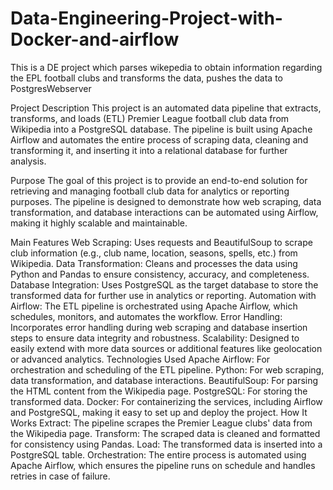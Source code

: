 # Data-Engineering-Project-with-Docker-and-airflow
This is a DE project which parses wikepedia to obtain information regarding the EPL football clubs and transforms the data, pushes the data to PostgresWebserver


Project Description
This project is an automated data pipeline that extracts, transforms, and loads (ETL) Premier League football club data from Wikipedia into a PostgreSQL database. The pipeline is built using Apache Airflow and automates the entire process of scraping data, cleaning and transforming it, and inserting it into a relational database for further analysis.

Purpose
The goal of this project is to provide an end-to-end solution for retrieving and managing football club data for analytics or reporting purposes. The pipeline is designed to demonstrate how web scraping, data transformation, and database interactions can be automated using Airflow, making it highly scalable and maintainable.

Main Features
Web Scraping: Uses requests and BeautifulSoup to scrape club information (e.g., club name, location, seasons, spells, etc.) from Wikipedia.
Data Transformation: Cleans and processes the data using Python and Pandas to ensure consistency, accuracy, and completeness.
Database Integration: Uses PostgreSQL as the target database to store the transformed data for further use in analytics or reporting.
Automation with Airflow: The ETL pipeline is orchestrated using Apache Airflow, which schedules, monitors, and automates the workflow.
Error Handling: Incorporates error handling during web scraping and database insertion steps to ensure data integrity and robustness.
Scalability: Designed to easily extend with more data sources or additional features like geolocation or advanced analytics.
Technologies Used
Apache Airflow: For orchestration and scheduling of the ETL pipeline.
Python: For web scraping, data transformation, and database interactions.
BeautifulSoup: For parsing the HTML content from the Wikipedia page.
PostgreSQL: For storing the transformed data.
Docker: For containerizing the services, including Airflow and PostgreSQL, making it easy to set up and deploy the project.
How It Works
Extract: The pipeline scrapes the Premier League clubs' data from the Wikipedia page.
Transform: The scraped data is cleaned and formatted for consistency using Pandas.
Load: The transformed data is inserted into a PostgreSQL table.
Orchestration: The entire process is automated using Apache Airflow, which ensures the pipeline runs on schedule and handles retries in case of failure.

